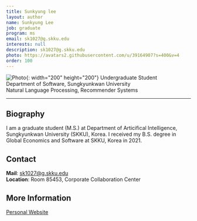 ```yaml
---
title: Sunkyung lee
layout: author
name: Sunkyung Lee
job: graduate
program: ms
email: sk1027@g.skku.edu
interests: null
description: sk1027@g.skku.edu
photo: https://avatars2.githubusercontent.com/u/39164907?s=400&v=4
order: 100
---
```


<!-- Post name should be this form: name.md
        For example, Gildong Hong.md -->

<!-- Fill the contents where --Fill-- exists -->
<!-- The example is in '_authors/Jongwuk Lee.md' or '_authors/Jiwoo Kim.md'>

<!-- For 'name' front matter, follow this format: Gildong Hong -->
<!-- For 'job' front matter, choose the one of these: professor / graduate / undergraduate / alumni -->
<!-- For 'description' front matter, write down your email address and areas of interests.
        Email address is nessecary for graduate students.
        Follow this format: example@skku.edu / Computer Science -->

![Photo](https://avatars2.githubusercontent.com/u/39164907?s=400&v=4){: width="200" height="200"}
Undergraduate Student<br />
Department of Software, Sungkyunkwan University<br />
Natural Language Processing, Recommender Systems

<!-- If you have a photo, then write that url in (). Photo can be anything with 200x200 size. -->
<!-- Fill the position, institution/department, interests
        For example, Graduate Student<br>Department of Software, Sungkyunkwan University<br>Recommender Systems, Natural Language Processing, Neuroimaging Analysis and Understanding -->

<hr>

## Biography
I am a graduate student (M.S.) at Department of Articifical Intelligence, Sungkyunkwan University (SKKU), Korea.
I received my B.S. degree in Global Economics and Software at SKKU, Korea in 2021.

## Contact
**Mail**: sk1027@g.skku.edu
<br>
**Location**: Room 85453, Corporate Collaboration Center

## More Information
[Personal Website](https://github.com/skleee)

<!-- If you have some personal websites, then write the url here. -->
<!-- If you don't have them, then remove a line '[Persoal Website](--Fill--)' -->
